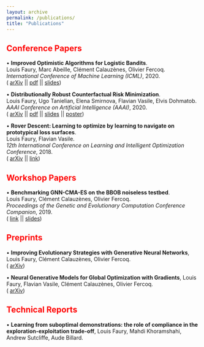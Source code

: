 ```yaml
---
layout: archive
permalink: /publications/
title: "Publications"
---
```


## <span style="color:red">Conference Papers</span>

• **Improved Optimistic Algorithms for Logistic Bandits**.<br/>
Louis Faury, Marc Abeille, Clément Calauzènes, Olivier Fercoq.<br/>
 *International Conference of Machine Learning (ICML)*, 2020. <br/>
(<i class="fas fa-archive" style="font-size: 0.73em;"></i> [arXiv](https://arxiv.org/abs/2002.07530) || <i class="fas fa-file-pdf" style="font-size: 0.73em;"></i> [pdf](/_papers/icml_logistic_bandit_paper.pdf) || <i class="fas fa-file-powerpoint"  style="font-size: 0.73em;"></i> [slides](/_papers/icml_logistic_bandit_slides.pdf))

• **Distributionally Robust Counterfactual Risk Minimization**.<br/>
 Louis Faury, Ugo Tanielian, Elena Smirnova, Flavian Vasile, Elvis Dohmatob.<br/>
  *AAAI Conference on Artificial Intelligence (AAAI)*, 2020.<br/>
(<i class="fas fa-archive" style="font-size: 0.73em;"></i> [arXiv](https://arxiv.org/pdf/1906.06211) || <i class="fas fa-file-pdf" style="font-size: 0.73em;"></i> [pdf](/_papers/dro_crm_aaai.pdf) || <i class="fas fa-file-powerpoint"  style="font-size: 0.73em;"></i> [slides](/_papers/dro_crm_slides.pdf) ||  <i class="fas fa-chart-line"  style="font-size: 0.73em;"></i> [poster](/_papers/dro_crm_poster.pdf))

• **Rover Descent: Learning to optimize by learning to navigate on prototypical loss surfaces**.<br/>
 Louis Faury, Flavian Vasile.<br/>
  *12th International Conference on Learning and Intelligent Optimization Conference*, 2018.<br/>
(<i class="fas fa-archive" style="font-size: 0.73em;"></i> [arXiv](https://arxiv.org/abs/1801.07222) || <i class="fas fa-link" style="font-size: 0.73em;"></i> [link](https://link.springer.com/chapter/10.1007/978-3-030-05348-2_24))


## <span style="color:red">Workshop Papers</span>
• **Benchmarking GNN-CMA-ES on the BBOB noiseless testbed**.<br/>
 Louis Faury, Clément Calauzènes, Olivier Fercoq.<br/>
 *Proceedings of the Genetic and Evolutionary Computation Conference Companion*, 2019.<br/>
(<i class="fas fa-link" style="font-size: 0.73em;"></i> [link](https://dl.acm.org/citation.cfm?id=3326856) || <i class="fas fa-file-powerpoint"  style="font-size: 0.73em;"></i> [slides](/_papers/gnnes_slides.pdf))

## <span style="color:red">Preprints

• **Improving Evolutionary Strategies with Generative Neural Networks**, Louis Faury, Clément Calauzènes, Olivier Fercoq. <br/>(<i class="fas fa-archive" style="font-size: 0.73em;"></i> [arXiv](https://arxiv.org/abs/1901.11271))

• **Neural Generative Models for Global Optimization with Gradients**, Louis Faury, Flavian Vasile, Clément Calauzènes, Olivier Fercoq. <br/>(<i class="fas fa-archive" style="font-size: 0.73em;"></i> [arXiv](https://arxiv.org/abs/1805.08594))


## <span style="color:red">Technical Reports</span>
• **Learning from suboptimal demonstrations: the role of compliance in the exploration-exploitation trade-off**, Louis Faury, Mahdi Khoramshahi, Andrew Sutcliffe, Aude Billard.